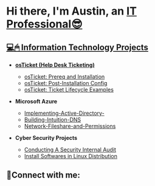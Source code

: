 <h1>Hi there, I'm Austin, an <a href="https://www.linkedin.com/in/austin-kittirath-43578a224/"</a>IT Professional😎 </h1>

<h2>💻🖱 Information Technology Projects </h2>

- <b>osTicket (Help Desk Ticketing)</b>
  - [osTicket: Prereq and Installation](https://github.com/Akittirath/osticket-Prereqs-Installation)
  - [osTicket: Post-Installation Config](https://github.com/Akittirath/oS-Ticket-Post-Installation-Config)
  - [osTicket: Ticket Lifecycle Examples](https://github.com/Akittirath/osTicket-Ticket-Lifecycle-Examples)
- <b>Microsoft Azure</b>
  - [Implementing-Active-Directory-](https://github.com/Akittirath/Implementing-Active-Directory-)
  - [Building-Intuition-DNS](https://github.com/Akittirath/Building-Intuition-DNS)
  - [Network-Fileshare-and-Permissions](https://github.com/Akittirath/Network-Fileshare-and-Permissions/blob/main/README.md)

- <b>Cyber Security Projects</b>
  - [Conducting A Security Internal Audit](https://github.com/Akittirath/Conducting-a-Security-Audit.git)
  - [Install Softwares in Linux Distribution](https://github.com/Akittirath/Install-Software-in-Linux-Distribution.git)

<h2>🤳Connect with me:</h2>

